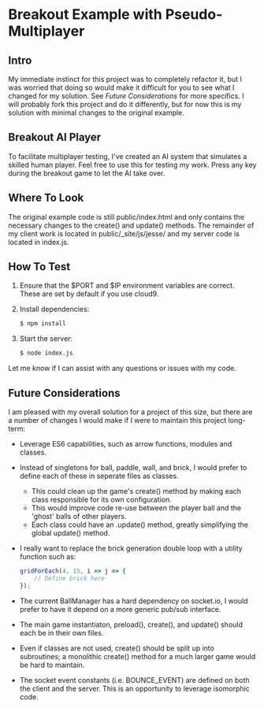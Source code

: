 # Breakout Example with Pseudo-Multiplayer

## Intro
My immediate instinct for this project was to completely refactor it, but I was
worried that doing so would make it difficult for you to see what I changed for 
my solution. See *Future Considerations* for more specifics. I will probably 
fork this project and do it differently, but for now this is my solution with
minimal changes to the original example.

## Breakout AI Player
To facilitate multiplayer testing, I've created an AI system that simulates a 
skilled human player.  Feel free to use this for testing my work.  Press any key 
during the breakout game to let the AI take over.

## Where To Look
The original example code is still public/index.html and only contains the 
necessary changes to the create() and update() methods.  The remainder of my 
client work is located in public/_site/js/jesse/ and my server code is located 
in index.js.

## How To Test

1. Ensure that the $PORT and $IP environment variables are correct. These are set by default if you use cloud9.
2. Install dependencies:

    ```sh
    $ npm install
    ```
    
3. Start the server:

    ```sh
    $ node index.js
    ```

Let me know if I can assist with any questions or issues with my code.

## Future Considerations
I am pleased with my overall solution for a project of this size, but there are a number of changes I would make if I were to maintain this project long-term:
- Leverage ES6 capabilities, such as arrow functions, modules and classes.
- Instead of singletons for ball, paddle, wall, and brick, I would prefer to define each of these in seperate files as classes.
    - This could clean up the game's create() method by making each class responsible for its own configuration.
    - This would improve code re-use between the player ball and the 'ghost' balls of other players.
    - Each class could have an .update() method, greatly simplifying the global update() method.
- I really want to replace the brick generation double loop with a utility function such as: 

    ```javascript
    gridForEach(4, 15, i => j => {
        // Define brick here
    });
    ```

- The current BallManager has a hard dependency on socket.io, I would prefer to have it depend on a more generic pub/sub interface.
- The main game instantiaton, preload(), create(), and update() should each be in their own files.
- Even if classes are not used, create() should be split up into subroutines; a monolithic create() method for a much larger game would be hard to maintain.
- The socket event constants (i.e. BOUNCE_EVENT) are defined on both the client and the server.  This is an opportunity to leverage isomorphic code.




